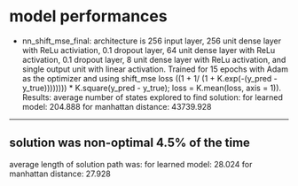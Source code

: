 # model performances
- nn_shift_mse_final: architecture is 256 input layer, 256 unit dense layer with ReLu activiation, 0.1 dropout layer, 64 unit dense layer with ReLu activation, 0.1 dropout layer, 8 unit dense layer with ReLu activation, and single output unit with linear activation. Trained for 15 epochs with Adam as the optimizer and using shift_mse loss ((1 + 1/ (1 + K.exp(-(y_pred - y_true)))))))) * K.square(y_pred - y_true); loss = K.mean(loss, axis = 1)). Results:
average number of states explored to find solution:
        for learned model: 204.888
        for manhattan distance: 43739.928
----------------------------------------------------
solution was non-optimal 4.5% of the time
----------------------------------------------------
average length of solution path was:
        for learned model: 28.024
        for manhattan distance: 27.928